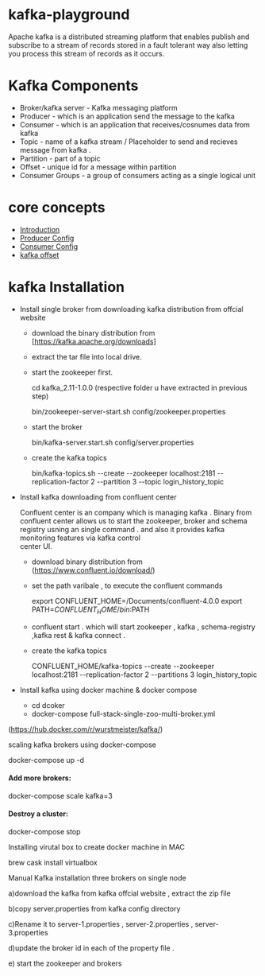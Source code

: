 kafka-playground
================
Apache kafka is a distributed streaming platform that enables publish and subscribe to a stream of records stored in a fault tolerant way also letting you process this stream of records as it occurs.

Kafka Components
================

- Broker/kafka server - Kafka messaging platform 
- Producer - which is an application send the message to the kafka
- Consumer - which is an application that receives/cosnumes data from kafka
- Topic -  name of a kafka stream / Placeholder to send and recieves message from kafka .
- Partition - part of a topic
- Offset - unique id for a message within partition
- Consumer Groups -  a group of consumers acting as a single logical unit

core concepts
=============

- [Introduction](theory/core_concept.md)
- [Producer Config](theory/producer_config.md)
- [Consumer Config](theory/consumer_config.md)
- [kafka offset](theory/kafka-offset.md)

kafka Installation
==================
 - Install single broker from downloading kafka distribution from offcial website
     - download the binary distribution from [https://kafka.apache.org/downloads]
     - extract the tar file into local drive.
     - start the zookeeper first.
     
       cd kafka_2.11-1.0.0 (respective folder u have extracted in previous step)
       
       bin/zookeeper-server-start.sh config/zookeeper.properties
       
     - start the broker
     
       bin/kafka-server.start.sh config/server.properties
     
     - create the kafka topics
     
       bin/kafka-topics.sh --create --zookeeper localhost:2181 --replication-factor 2 --partition 3 --topic login_history_topic
    
 - Install kafka downloading from confluent center 
 
   Confluent center is an company which is managing kafka . Binary from confluent center allows us to start the zookeeper,
   broker and schema registry usning an single command . and also it provides kafka monitoring features via kafka control          
   center UI. 
   
   - download binary distribution from (https://www.confluent.io/download/)
   - set the path varibale , to execute the confluent commands 
     
     export CONFLUENT_HOME=/Documents/confluent-4.0.0
     export PATH=$CONFLUENT_HOME/bin:$PATH
     
   - confluent start . which will start zookeeper , kafka , schema-registry ,kafka rest & kafka connect .
   
   - create the kafka topics
   
     CONFLUENT_HOME/kafka-topics --create --zookeeper localhost:2181 --replication-factor 2 --partitions 3 login_history_topic
     
   
 - Install kafka using docker machine & docker compose
 
    - cd dcoker
    - docker-compose full-stack-single-zoo-multi-broker.yml




(https://hub.docker.com/r/wurstmeister/kafka/)
  
scaling kafka brokers using docker-compose

docker-compose up -d

#### Add more brokers:

docker-compose scale kafka=3

#### Destroy a cluster:

docker-compose stop

Installing virutal box to create docker machine in MAC 

brew cask install virtualbox

Manual Kafka installation three brokers on single node 

a)download the kafka from kafka offcial website , extract the zip file

b)copy server.properties from kafka config directory

c)Rename it to server-1.properties , server-2.properties , server-3.properties

d)update the broker id in each of the property file .

e) start the zookeeper and brokers

